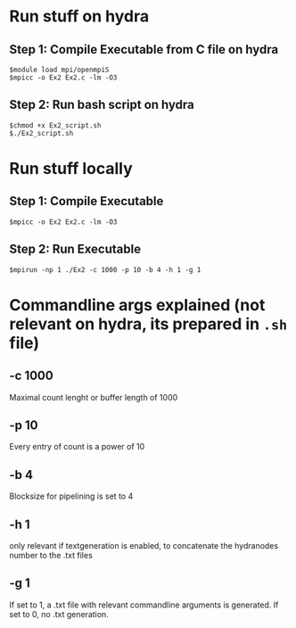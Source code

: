 # Run stuff on hydra
## Step 1: Compile Executable from C file on hydra
    $module load mpi/openmpiS
    $mpicc -o Ex2 Ex2.c -lm -O3

## Step 2: Run bash script on hydra
    $chmod +x Ex2_script.sh
    $./Ex2_script.sh

# Run stuff locally
## Step 1: Compile Executable
    $mpicc -o Ex2 Ex2.c -lm -O3

## Step 2: Run Executable
    $mpirun -np 1 ./Ex2 -c 1000 -p 10 -b 4 -h 1 -g 1

# Commandline args explained (not relevant on hydra, its prepared in `.sh` file)


## -c 1000
Maximal count lenght or buffer length of 1000

## -p 10
Every entry of count is a power of 10

## -b 4
Blocksize for pipelining is set to 4

## -h 1
only relevant if textgeneration is enabled, to concatenate the hydranodes number to the .txt files

## -g 1
If set to 1, a .txt file with relevant commandline arguments is generated. If set to 0, no .txt generation.

